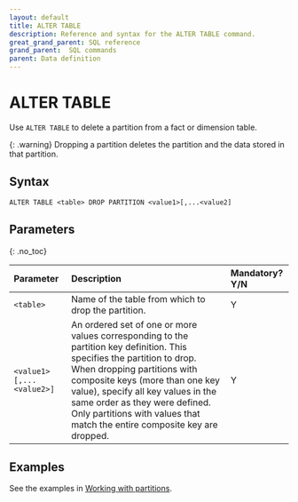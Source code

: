 ```yaml
---
layout: default
title: ALTER TABLE
description: Reference and syntax for the ALTER TABLE command.
great_grand_parent: SQL reference
grand_parent:  SQL commands
parent: Data definition
---
```


# ALTER TABLE

Use `ALTER TABLE` to delete a partition from a fact or dimension table.

{: .warning}
Dropping a partition deletes the partition and the data stored in that partition.

## Syntax

```ALTER TABLE <table> DROP PARTITION <value1>[,...<value2]```

## Parameters 
{: .no_toc} 

| Parameter          | Description                                  | Mandatory? Y/N |
| :------------------ | :-------------------------------------------- | :-------------- |
| `<table>`     | Name of the table from which to drop the partition.                         | Y              |
| `<value1>[,...<value2>]` | An ordered set of one or more values corresponding to the partition key definition. This specifies the partition to drop. When dropping partitions with composite keys (more than one key value), specify all key values in the same order as they were defined. Only partitions with values that match the entire composite key are dropped. | Y              |

## Examples

See the examples in [Working with partitions](../../../Overview/working-with-partitions.md).
